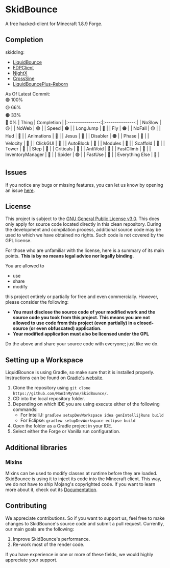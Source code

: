 # SkidBounce
A free hacked-client for Minecraft 1.8.9 Forge.

## Completion

skidding:
* [LiquidBounce](https://github.com/CCBlueX/LiquidBounce/tree/legacy)
* [FDPClient](https://github.com/SkidderMC/FDPClient)
* [NightX](https://github.com/Aspw-w/NightX-Client)
* [CrossSine](https://github.com/shxp3/CrossSine)
* [LiquidBouncePlus-Reborn](https://github.com/liquidbounceplusreborn/LiquidbouncePlus-Reborn)

As Of Latest Commit:\
:green_circle: 100%\
:yellow_circle: 66%\
:orange_circle: 33%\
:red_circle: 0%
|      Thing       |   Completion    |
|:----------------:|:---------------:|
|      NoSlow      | :yellow_circle: |
|      NoWeb       | :green_circle:  |
|      Speed       | :orange_circle: |
|     LongJump     |  :red_circle:   |
|       Fly        | :orange_circle: |
|      NoFall      | :yellow_circle: |
|       Hud        |  :red_circle:   |
|    Animations    |  :red_circle:   |
|      Jesus       |  :red_circle:   |
|     Disabler     | :orange_circle: |
|      Phase       |  :red_circle:   |
|     Velocity     |  :red_circle:   |
|     ClickGUI     |  :red_circle:   |
|    AutoBlock     |  :red_circle:   |
|     Modules      |  :red_circle:   |
|     Scaffold     |  :red_circle:   |
|      Tower       |  :red_circle:   |
|       Step       |  :red_circle:   |
|    Criticals     |  :red_circle:   |
|     AntiVoid     |  :red_circle:   |
|    FastClimb     |  :red_circle:   |
| InventoryManager |  :red_circle:   |
|      Spider      | :green_circle:  |
|     FastUse      |  :red_circle:   |
| Everything Else  |  :red_circle:   |

## Issues
If you notice any bugs or missing features, you can let us know by opening an issue [here](https://github.com/ManInMyVan/SkidBounce/issues).

## License
This project is subject to the [GNU General Public License v3.0](LICENSE). This does only apply for source code located directly in this clean repository. During the development and compilation process, additional source code may be used to which we have obtained no rights. Such code is not covered by the GPL license.

For those who are unfamiliar with the license, here is a summary of its main points. **This is by no means legal advice nor legally binding**.

You are allowed to
- use
- share
- modify

this project entirely or partially for free and even commercially. However, please consider the following:

- **You must disclose the source code of your modified work and the source code you took from this project. This means you are not allowed to use code from this project (even partially) in a closed-source (or even obfuscated) application.**
- **Your modified application must also be licensed under the GPL** 

Do the above and share your source code with everyone; just like we do.

## Setting up a Workspace
LiquidBounce is using Gradle, so make sure that it is installed properly. Instructions can be found on [Gradle's website](https://gradle.org/install/).
1. Clone the repository using `git clone https://github.com/ManInMyVan/SkidBounce/`. 
2. CD into the local repository folder.
3. Depending on which IDE you are using execute either of the following commands:
    - For IntelliJ: `gradlew setupDevWorkspace idea genIntellijRuns build`
    - For Eclipse: `gradlew setupDevWorkspace eclipse build`
4. Open the folder as a Gradle project in your IDE.
5. Select either the Forge or Vanilla run configuration.

## Additional libraries
### Mixins
Mixins can be used to modify classes at runtime before they are loaded. SkidBounce is using it to inject its code into the Minecraft client. This way, we do not have to ship Mojang's copyrighted code. If you want to learn more about it, check out its [Documentation](https://docs.spongepowered.org/5.1.0/en/plugin/internals/mixins.html).

## Contributing

We appreciate contributions. So if you want to support us, feel free to make changes to SkidBounce's source code and submit a pull request. Currently, our main goals are the following:
1. Improve SkidBounce's performance.
2. Re-work most of the render code.

If you have experience in one or more of these fields, we would highly appreciate your support.
